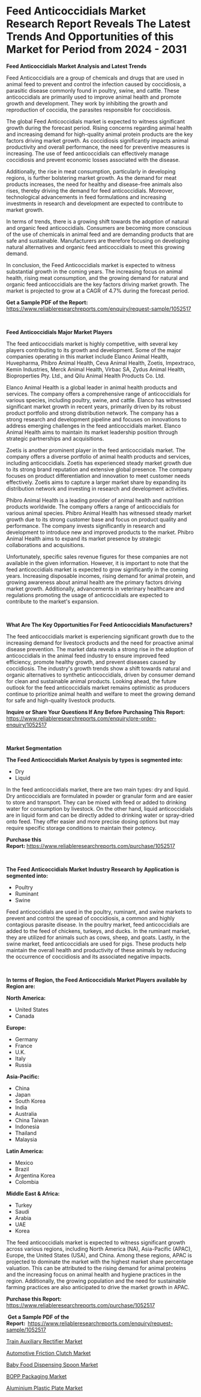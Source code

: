 <p><h1>Feed Anticoccidials Market Research Report Reveals The Latest Trends And Opportunities of this Market for Period from 2024 - 2031</h1></p><p><strong>Feed Anticoccidials Market Analysis and Latest Trends</strong></p>
<p><p>Feed Anticoccidials are a group of chemicals and drugs that are used in animal feed to prevent and control the infection caused by coccidiosis, a parasitic disease commonly found in poultry, swine, and cattle. These anticoccidials are primarily used to improve animal health and promote growth and development. They work by inhibiting the growth and reproduction of coccidia, the parasites responsible for coccidiosis.</p><p>The global Feed Anticoccidials market is expected to witness significant growth during the forecast period. Rising concerns regarding animal health and increasing demand for high-quality animal protein products are the key factors driving market growth. As coccidiosis significantly impacts animal productivity and overall performance, the need for preventive measures is increasing. The use of feed anticoccidials can effectively manage coccidiosis and prevent economic losses associated with the disease.</p><p>Additionally, the rise in meat consumption, particularly in developing regions, is further bolstering market growth. As the demand for meat products increases, the need for healthy and disease-free animals also rises, thereby driving the demand for feed anticoccidials. Moreover, technological advancements in feed formulations and increasing investments in research and development are expected to contribute to market growth.</p><p>In terms of trends, there is a growing shift towards the adoption of natural and organic feed anticoccidials. Consumers are becoming more conscious of the use of chemicals in animal feed and are demanding products that are safe and sustainable. Manufacturers are therefore focusing on developing natural alternatives and organic feed anticoccidials to meet this growing demand.</p><p>In conclusion, the Feed Anticoccidials market is expected to witness substantial growth in the coming years. The increasing focus on animal health, rising meat consumption, and the growing demand for natural and organic feed anticoccidials are the key factors driving market growth. The market is projected to grow at a CAGR of 4.7% during the forecast period.</p></p>
<p><strong>Get a Sample PDF of the Report:&nbsp;</strong> <a href="https://www.reliableresearchreports.com/enquiry/request-sample/1052517">https://www.reliableresearchreports.com/enquiry/request-sample/1052517</a></p>
<p>&nbsp;</p>
<p><strong>Feed Anticoccidials Major Market Players</strong></p>
<p><p>The feed anticoccidials market is highly competitive, with several key players contributing to its growth and development. Some of the major companies operating in this market include Elanco Animal Health, Huvepharma, Phibro Animal Health, Ceva Animal Health, Zoetis, Impextraco, Kemin Industries, Merck Animal Health, Virbac SA, Zydus Animal Health, Bioproperties Pty. Ltd., and Qilu Animal Health Products Co. Ltd.</p><p>Elanco Animal Health is a global leader in animal health products and services. The company offers a comprehensive range of anticoccidials for various species, including poultry, swine, and cattle. Elanco has witnessed significant market growth in recent years, primarily driven by its robust product portfolio and strong distribution network. The company has a strong research and development pipeline and focuses on innovations to address emerging challenges in the feed anticoccidials market. Elanco Animal Health aims to maintain its market leadership position through strategic partnerships and acquisitions.</p><p>Zoetis is another prominent player in the feed anticoccidials market. The company offers a diverse portfolio of animal health products and services, including anticoccidials. Zoetis has experienced steady market growth due to its strong brand reputation and extensive global presence. The company focuses on product differentiation and innovation to meet customer needs effectively. Zoetis aims to capture a larger market share by expanding its distribution network and investing in research and development activities.</p><p>Phibro Animal Health is a leading provider of animal health and nutrition products worldwide. The company offers a range of anticoccidials for various animal species. Phibro Animal Health has witnessed steady market growth due to its strong customer base and focus on product quality and performance. The company invests significantly in research and development to introduce new and improved products to the market. Phibro Animal Health aims to expand its market presence by strategic collaborations and acquisitions.</p><p>Unfortunately, specific sales revenue figures for these companies are not available in the given information. However, it is important to note that the feed anticoccidials market is expected to grow significantly in the coming years. Increasing disposable incomes, rising demand for animal protein, and growing awareness about animal health are the primary factors driving market growth. Additionally, advancements in veterinary healthcare and regulations promoting the usage of anticoccidials are expected to contribute to the market's expansion.</p></p>
<p>&nbsp;</p>
<p><strong>What Are The Key Opportunities For Feed Anticoccidials Manufacturers?</strong></p>
<p><p>The feed anticoccidials market is experiencing significant growth due to the increasing demand for livestock products and the need for proactive animal disease prevention. The market data reveals a strong rise in the adoption of anticoccidials in the animal feed industry to ensure improved feed efficiency, promote healthy growth, and prevent diseases caused by coccidiosis. The industry's growth trends show a shift towards natural and organic alternatives to synthetic anticoccidials, driven by consumer demand for clean and sustainable animal products. Looking ahead, the future outlook for the feed anticoccidials market remains optimistic as producers continue to prioritize animal health and welfare to meet the growing demand for safe and high-quality livestock products.</p></p>
<p><strong>Inquire or Share Your Questions If Any Before Purchasing This Report:</strong> <a href="https://www.reliableresearchreports.com/enquiry/pre-order-enquiry/1052517">https://www.reliableresearchreports.com/enquiry/pre-order-enquiry/1052517</a></p>
<p>&nbsp;</p>
<p><strong>Market Segmentation</strong></p>
<p><strong>The Feed Anticoccidials Market Analysis by types is segmented into:</strong></p>
<p><ul><li>Dry</li><li>Liquid</li></ul></p>
<p><p>In the feed anticoccidials market, there are two main types: dry and liquid. Dry anticoccidials are formulated in powder or granular form and are easier to store and transport. They can be mixed with feed or added to drinking water for consumption by livestock. On the other hand, liquid anticoccidials are in liquid form and can be directly added to drinking water or spray-dried onto feed. They offer easier and more precise dosing options but may require specific storage conditions to maintain their potency.</p></p>
<p><strong>Purchase this Report:&nbsp;</strong><a href="https://www.reliableresearchreports.com/purchase/1052517">https://www.reliableresearchreports.com/purchase/1052517</a></p>
<p>&nbsp;</p>
<p><strong>The Feed Anticoccidials Market Industry Research by Application is segmented into:</strong></p>
<p><ul><li>Poultry</li><li>Ruminant</li><li>Swine</li></ul></p>
<p><p>Feed anticoccidials are used in the poultry, ruminant, and swine markets to prevent and control the spread of coccidiosis, a common and highly contagious parasite disease. In the poultry market, feed anticoccidials are added to the feed of chickens, turkeys, and ducks. In the ruminant market, they are utilized for animals such as cows, sheep, and goats. Lastly, in the swine market, feed anticoccidials are used for pigs. These products help maintain the overall health and productivity of these animals by reducing the occurrence of coccidiosis and its associated negative impacts.</p></p>
<p>&nbsp;</p>
<p><strong>In terms of Region, the Feed Anticoccidials Market Players available by Region are:</strong></p>
<p>
    <p> <strong> North America: </strong>
        <ul>
            <li>United States</li>
            <li>Canada</li>
        </ul>
        </p> 
    <p> <strong> Europe: </strong>
        <ul>
            <li>Germany</li>
            <li>France</li>
            <li>U.K.</li>
            <li>Italy</li>
            <li>Russia</li>
        </ul>
        </p> 
    <p> <strong> Asia-Pacific: </strong>
        <ul>
            <li>China</li>
            <li>Japan</li>
            <li>South Korea</li>
            <li>India</li>
            <li>Australia</li>
            <li>China Taiwan</li>
            <li>Indonesia</li>
            <li>Thailand</li>
            <li>Malaysia</li>
        </ul>
        </p> 
    <p> <strong> Latin America: </strong>
        <ul>
            <li>Mexico</li>
            <li>Brazil</li>
            <li>Argentina Korea</li>
            <li>Colombia</li>
        </ul>
        </p> 
    <p> <strong> Middle East & Africa: </strong>
        <ul>
            <li>Turkey</li>
            <li>Saudi</li>
            <li>Arabia</li>
            <li>UAE</li>
            <li>Korea</li>
        </ul>
    </p>
    </p>
<p><p>The feed anticoccidials market is expected to witness significant growth across various regions, including North America (NA), Asia-Pacific (APAC), Europe, the United States (USA), and China. Among these regions, APAC is projected to dominate the market with the highest market share percentage valuation. This can be attributed to the rising demand for animal proteins and the increasing focus on animal health and hygiene practices in the region. Additionally, the growing population and the need for sustainable farming practices are also anticipated to drive the market growth in APAC.</p></p>
<p><strong>Purchase this Report: </strong><a href="https://www.reliableresearchreports.com/purchase/1052517">https://www.reliableresearchreports.com/purchase/1052517</a></p>
<p>&nbsp;<strong>Get a Sample PDF of the Report:&nbsp;&nbsp;</strong><a href="https://www.reliableresearchreports.com/enquiry/request-sample/1052517">https://www.reliableresearchreports.com/enquiry/request-sample/1052517</a></p>
<p><strong></strong></p>
<p><p><a href="https://www.linkedin.com/pulse/train-auxiliary-rectifier-market-research-report-reveals-ohnec?trackingId=cu%2FtERGIQTqxGyAKcucEpA%3D%3D">Train Auxiliary Rectifier Market</a></p><p><a href="https://medium.com/@doylenader453/automotive-friction-clutch-market-outlook-industry-overview-and-forecast-2024-to-2031-f7c2a2f64a34">Automotive Friction Clutch Market</a></p><p><a href="https://www.linkedin.com/pulse/baby-food-dispensing-spoon-market-insights-players-forecast-titgf?trackingId=fzFGLM8KSYmdhYgzBMplWg%3D%3D">Baby Food Dispensing Spoon Market</a></p><p><a href="https://github.com/soamybahemax/Market-Research-Report-List-1/blob/main/bopp-packaging-market.md">BOPP Packaging Market</a></p><p><a href="https://medium.com/@doylenader453/aluminium-plastic-plate-market-size-cagr-trends-2024-2030-2c9628e771d5">Aluminium Plastic Plate Market</a></p></p>